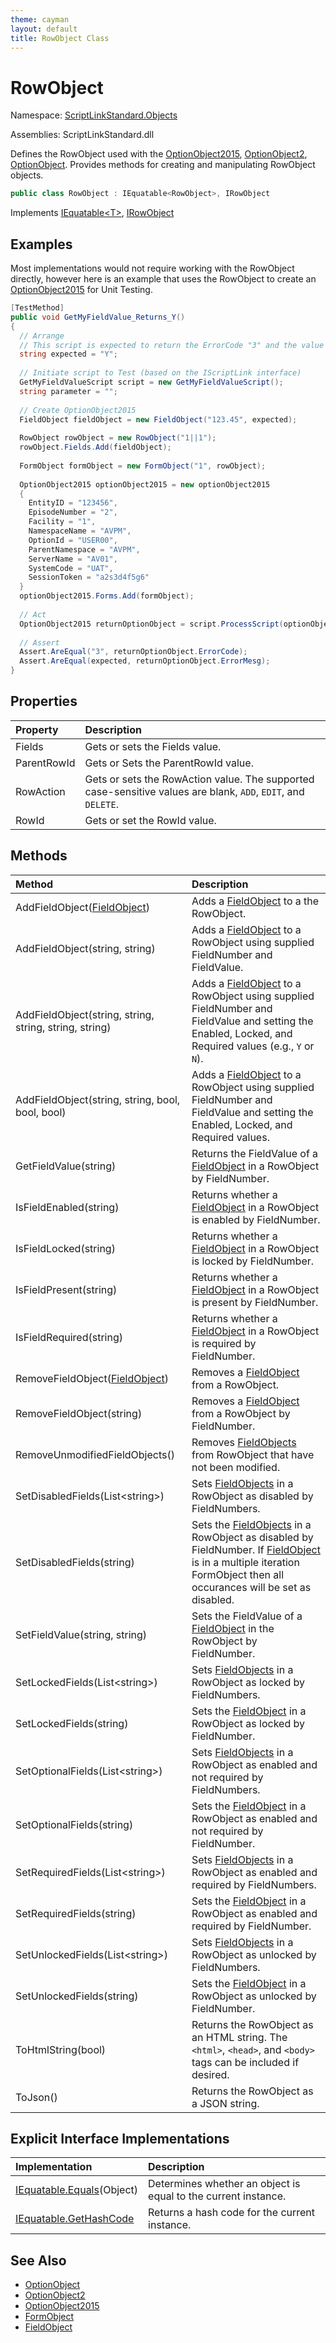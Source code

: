 ```yaml
---
theme: cayman
layout: default
title: RowObject Class
---
```


# RowObject

Namespace: [ScriptLinkStandard.Objects](./)

Assemblies: ScriptLinkStandard.dll

Defines the RowObject used with the [OptionObject2015](./optionobject2015.md), [OptionObject2](./optionobject2.md), [OptionObject](./optionobject.md). Provides methods for creating and manipulating RowObject objects.

``` c#
public class RowObject : IEquatable<RowObject>, IRowObject
```

Implements [IEquatable&lt;T&gt;](https://docs.microsoft.com/en-us/dotnet/api/system.iequatable-1?view=netstandard-1.1), [IRowObject](/docs/api/scriptlinkstandard.interfaces/irowobject.md)

## Examples

Most implementations would not require working with the RowObject directly, however here is an example that uses the RowObject to create an [OptionObject2015](./optionobject2015.md) for Unit Testing.

``` c#
[TestMethod]
public void GetMyFieldValue_Returns_Y()
{
  // Arrange
  // This script is expected to return the ErrorCode "3" and the value "Y" in the ErrorMesg.
  string expected = "Y";
  
  // Initiate script to Test (based on the IScriptLink interface)
  GetMyFieldValueScript script = new GetMyFieldValueScript();
  string parameter = "";
  
  // Create OptionObject2015
  FieldObject fieldObject = new FieldObject("123.45", expected);
  
  RowObject rowObject = new RowObject("1||1");
  rowObject.Fields.Add(fieldObject);
  
  FormObject formObject = new FormObject("1", rowObject);
  
  OptionObject2015 optionObject2015 = new optionObject2015
  {
    EntityID = "123456",
    EpisodeNumber = "2",
    Facility = "1",
    NamespaceName = "AVPM",
    OptionId = "USER00",
    ParentNamespace = "AVPM",
    ServerName = "AV01",
    SystemCode = "UAT",
    SessionToken = "a2s3d4f5g6"
  }
  optionObject2015.Forms.Add(formObject);
  
  // Act
  OptionObject2015 returnOptionObject = script.ProcessScript(optionObject, parameter);
  
  // Assert
  Assert.AreEqual("3", returnOptionObject.ErrorCode);
  Assert.AreEqual(expected, returnOptionObject.ErrorMesg);
}
```

## Properties

| Property        | Description |
|:----------------|:------------|
| Fields          | Gets or sets the Fields value. |
| ParentRowId     | Gets or Sets the ParentRowId value. |
| RowAction       | Gets or sets the RowAction value. The supported case-sensitive values are blank, `ADD`, `EDIT`, and `DELETE`. |
| RowId           | Gets or set the RowId value. |

## Methods

| Method        | Description |
|:----------------|:------------|
| AddFieldObject([FieldObject](./fieldobject.md)) | Adds a [FieldObject](./fieldobject.md) to a the RowObject. |
| AddFieldObject(string, string) | Adds a [FieldObject](./fieldobject.md) to a RowObject using supplied FieldNumber and FieldValue. |
| AddFieldObject(string, string, string, string, string) | Adds a [FieldObject](./fieldobject.md) to a RowObject using supplied FieldNumber and FieldValue and setting the Enabled, Locked, and Required values (e.g., `Y` or `N`). |
| AddFieldObject(string, string, bool, bool, bool) | Adds a [FieldObject](./fieldobject.md) to a RowObject using supplied FieldNumber and FieldValue and setting the Enabled, Locked, and Required values. |
| GetFieldValue(string) | Returns the FieldValue of a [FieldObject](./fieldobject.md) in a RowObject by FieldNumber. |
| IsFieldEnabled(string) | Returns whether a [FieldObject](./fieldobject.md) in a RowObject is enabled by FieldNumber. |
| IsFieldLocked(string) | Returns whether a [FieldObject](./fieldobject.md) in a RowObject is locked by FieldNumber. |
| IsFieldPresent(string) | Returns whether a [FieldObject](./fieldobject.md) in a RowObject is present by FieldNumber. |
| IsFieldRequired(string) | Returns whether a [FieldObject](./fieldobject.md) in a RowObject is required by FieldNumber. |
| RemoveFieldObject([FieldObject](./fieldobject.md)) | Removes a [FieldObject](./fieldobject.md) from a RowObject. |
| RemoveFieldObject(string) | Removes a [FieldObject](./fieldobject.md) from a RowObject by FieldNumber. |
| RemoveUnmodifiedFieldObjects() | Removes [FieldObjects](./fieldobject.md) from RowObject that have not been modified. |  
| SetDisabledFields(List&lt;string&gt;) | Sets [FieldObjects](./fieldobject.md) in a RowObject as disabled by FieldNumbers. |
| SetDisabledFields(string) | Sets the [FieldObjects](./fieldobject.md) in a RowObject as disabled by FieldNumber. If [FieldObject](./fieldobject.md) is in a multiple iteration FormObject then all occurances will be set as disabled. |
| SetFieldValue(string, string) | Sets the FieldValue of a [FieldObject](./fieldobject.md) in the RowObject by FieldNumber. |
| SetLockedFields(List&lt;string&gt;) | Sets [FieldObjects](./fieldobject.md) in a RowObject as locked by FieldNumbers. |
| SetLockedFields(string) | Sets the [FieldObject](./fieldobject.md) in a RowObject as locked by FieldNumber. |
| SetOptionalFields(List&lt;string&gt;) | Sets [FieldObjects](./fieldobject.md) in a RowObject as enabled and not required by FieldNumbers. |
| SetOptionalFields(string) | Sets the [FieldObject](./fieldobject.md) in a RowObject as enabled and not required by FieldNumber. |
| SetRequiredFields(List&lt;string&gt;) | Sets [FieldObjects](./fieldobject.md) in a RowObject as enabled and required by FieldNumbers. |
| SetRequiredFields(string) | Sets the [FieldObject](./fieldobject.md) in a RowObject as enabled and required by FieldNumber. |
| SetUnlockedFields(List&lt;string&gt;) | Sets [FieldObjects](./fieldobject.md) in a RowObject as unlocked by FieldNumbers. |
| SetUnlockedFields(string) | Sets the [FieldObject](./fieldobject.md) in a RowObject as unlocked by FieldNumber. |
| ToHtmlString(bool) | Returns the RowObject as an HTML string. The `<html>`, `<head>`, and `<body>` tags can be included if desired. |
| ToJson() | Returns the RowObject as a JSON string. |

## Explicit Interface Implementations

| Implementation                                                                                                           | Description                                                    |
|:-------------------------------------------------------------------------------------------------------------------------|:---------------------------------------------------------------|
| [IEquatable.Equals](https://docs.microsoft.com/en-us/dotnet/api/system.iequatable-1.equals?view=netstandard-1.1)(Object) | Determines whether an object is equal to the current instance. |
| [IEquatable.GetHashCode](https://docs.microsoft.com/en-us/dotnet/api/system.iequatable-1?view=netstandard-1.1)           | Returns a hash code for the current instance.                  |

## See Also

* [OptionObject](./optionobject.md)
* [OptionObject2](./optionobject2.md)
* [OptionObject2015](./optionobject2015.md)
* [FormObject](./formobject.md)
* [FieldObject](./fieldobject.md)
